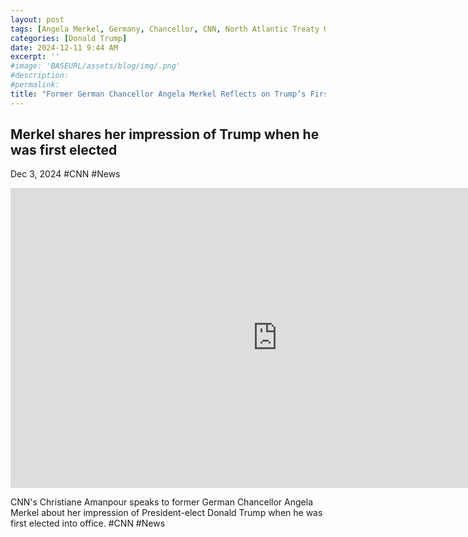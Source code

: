 ```yaml
---
layout: post
tags: [Angela Merkel, Germany, Chancellor, CNN, North Atlantic Treaty Organization (NATO), interview, politics]
categories: [Donald Trump]
date: 2024-12-11 9:44 AM
excerpt: ''
#image: 'BASEURL/assets/blog/img/.png'
#description:
#permalink:
title: "Former German Chancellor Angela Merkel Reflects on Trump’s First Te4j"
---
```



## Merkel shares her impression of Trump when he was first elected

Dec 3, 2024 #CNN #News

<iframe width="853" height="480" src="https://www.youtube.com/embed/HFXRUNsK9Nk" title="Merkel shares her impression of Trump when he was first elected" frameborder="0" allow="accelerometer; autoplay; clipboard-write; encrypted-media; gyroscope; picture-in-picture; web-share" referrerpolicy="strict-origin-when-cross-origin" allowfullscreen></iframe>

CNN's Christiane Amanpour speaks to former German Chancellor Angela Merkel about her impression of President-elect Donald Trump when he was first elected into office. #CNN #News
